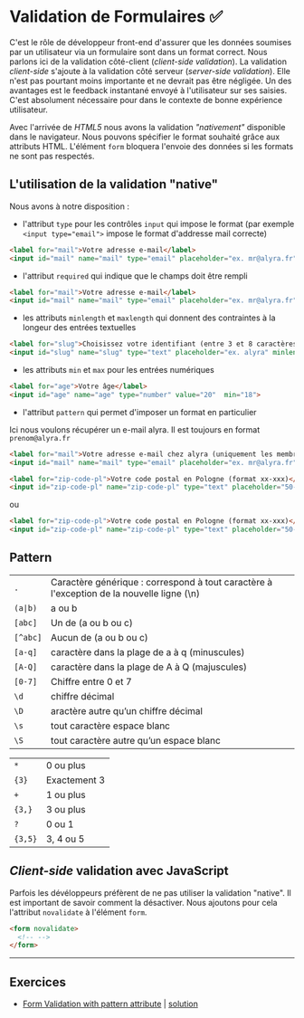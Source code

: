 # Validation de Formulaires ✅

C'est le rôle de développeur front-end d'assurer que les données soumises par un utilisateur via un formulaire sont dans un format correct. Nous parlons ici de la validation côté-client (_client-side validation_). La validation _client-side_ s'ajoute à la validation côté serveur (_server-side validation_). Elle n'est pas pourtant moins importante et ne devrait pas être négligée. Un des avantages est le feedback instantané envoyé à l'utilisateur sur ses saisies. C'est absolument nécessaire pour dans le contexte de bonne expérience utilisateur.

Avec l'arrivée de _HTML5_ nous avons la validation _"nativement"_ disponible dans le navigateur. Nous pouvons spécifier le format souhaité grâce aux attributs HTML. L'élément `form` bloquera l'envoie des données si les formats ne sont pas respectés.

## L'utilisation de la validation "native"

Nous avons à notre disposition :

- l'attribut `type` pour les contrôles `input` qui impose le format (par exemple `<input type="email">` impose le format d'addresse mail correcte)

```html
<label for="mail">Votre adresse e-mail</label>
<input id="mail" name="mail" type="email" placeholder="ex. mr@alyra.fr">
```

- l'attribut `required` qui indique que le champs doit être rempli

```html
<label for="mail">Votre adresse e-mail</label>
<input id="mail" name="mail" type="email" placeholder="ex. mr@alyra.fr" required>
```

- les attributs `minlength` et `maxlength` qui donnent des contraintes à la longeur des entrées textuelles

```html
<label for="slug">Choisissez votre identifiant (entre 3 et 8 caractères)</label>
<input id="slug" name="slug" type="text" placeholder="ex. alyra" minlength="3" maxlenght="8">
```

- les attributs `min` et `max` pour les entrées numériques

```html
<label for="age">Votre âge</label>
<input id="age" name="age" type="number" value="20"  min="18">
```

- l'attribut `pattern` qui permet d'imposer un format en particulier

Ici nous voulons récupérer un e-mail alyra. Il est toujours en format `prenom@alyra.fr`

```html
<label for="mail">Votre adresse e-mail chez alyra (uniquement les membres d'Alyra)</label>
<input id="mail" name="mail" type="email" placeholder="ex. mr@alyra.fr" pattern="[a-z]{2,}@alyra.fr">
```

```html
<label for="zip-code-pl">Votre code postal en Pologne (format xx-xxx)</label>
<input id="zip-code-pl" name="zip-code-pl" type="text" placeholder="50-306" pattern="[0-9]{2}-[0-9]{3}">
```

ou

```html
<label for="zip-code-pl">Votre code postal en Pologne (format xx-xxx)</label>
<input id="zip-code-pl" name="zip-code-pl" type="text" placeholder="50-306" pattern="/d{2}-/d{3}">
```

## Pattern

<table><tbody><tr><td><code>.</code></td><td>Caractère générique : correspond à tout caractère à l'exception de la nouvelle ligne (\n)</td></tr><tr><td><code>(a|b)</code></td><td>a ou b</td></tr><tr><td><code>[abc]</code></td><td>Un de (a ou b ou c)</td></tr><tr><td><code>[^abc]</code></td><td>Aucun de (a ou b ou c)</td></tr><tr><td><code>[a-q]</code></td><td>caractère dans la plage de a à q (minuscules)</td></tr><tr><td><code>[A-Q]</code></td><td>caractère dans la plage de A à Q (majuscules)</td></tr><tr><td><code>[0-7]</code></td><td>Chiffre entre 0 et 7</td></tr><tr><td><code>\d</code></td><td >chiffre décimal</td></tr><tr><td><code>\D</code></td><td>aractère autre qu’un chiffre décimal</td></tr><tr><td><code>\s</code></td><td>tout caractère espace blanc</td></tr><tr><td><code>\S</code></td><td>tout caractère autre qu’un espace blanc</td></tr></tbody></table>

<table><tbody><tr><td><code>*</code></td><td>0 ou plus</td></tr><tr><td><code>{3}</code></td><td>Exactement 3</td></tr><tr><td><code>+</code></td><td>1 ou plus</td></tr><tr><td><code>{3,}</code></td><td>3 ou plus</td></tr><tr><td><code>?</code></td><td>0 ou 1</td></tr><tr><td><code>{3,5}</code></td><td>3, 4 ou 5</td></tr></tbody></table>


## *Client-side* validation avec JavaScript

Parfois les dévéloppeurs préfèrent de ne pas utiliser la validation "native". Il est important de savoir comment la désactiver. Nous ajoutons pour cela l'attribut  `novalidate` à l'élément `form`.

```html
<form novalidate>
  <!-- -->
</form>
```

---

## Exercices

 - [Form Validation with pattern attribute](https://codepen.io/alyra/pen/gOadKZN) | [solution](https://codepen.io/alyra/pen/3fa833dd9bce32de45f7635b63e8aefd)
